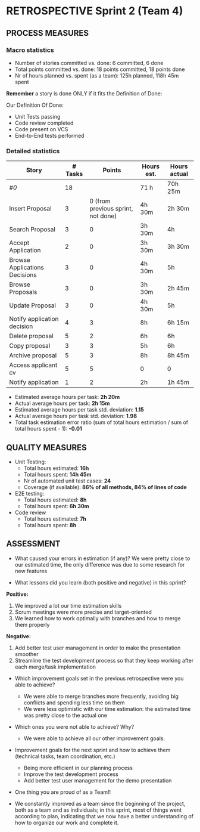 RETROSPECTIVE Sprint 2 (Team 4)
=====================================

## PROCESS MEASURES 

### Macro statistics

- Number of stories committed vs. done: 6 committed, 6 done
- Total points committed vs. done: 18 points committed, 18 points done
- Nr of hours planned vs. spent (as a team): 125h planned, 118h 45m spent

**Remember** a story is done ONLY if it fits the Definition of Done:
 
Our Definition Of Done:
- Unit Tests passing
- Code review completed
- Code present on VCS
- End-to-End tests performed

### Detailed statistics

| Story                        | # Tasks | Points                             | Hours est. | Hours actual |
|------------------------------|---------|------------------------------------|------------|--------------|
| _#0_                         | 18      |                                    | 71 h       | 70h 25m      |
| Insert Proposal              | 3       | 0 (from previous sprint, not done) | 4h 30m     | 2h 30m       |
| Search Proposal              | 3       | 0                                  | 3h 30m     | 4h           |
| Accept Application           | 2       | 0                                  | 3h 30m     | 3h 30m       |
| Browse Applications Decisions | 3       | 0                                  | 4h 30m     | 5h           |
| Browse Proposals             | 3       | 0                                  | 3h 30m     | 2h 45m       |
| Update Proposal              | 3       | 0                                  | 4h 30m     | 5h           |
| Notify application decision  | 4       | 3                                  | 8h         | 6h 15m       |
| Delete proposal              | 5       | 2                                  | 6h         | 6h           |
| Copy proposal                | 3       | 3                                  | 5h         | 6h           |
| Archive proposal             | 5       | 3                                  | 8h         | 8h 45m       |
| Access applicant cv          | 5       | 5                                  | 0          | 0            |
| Notify application   | 1       | 2                                  | 2h         | 1h 45m       |




 
- Estimated average hours per task: **2h 20m**
- Actual average hours per task: **2h 15m**
- Estimated average hours per task std. deviation: **1.15**
- Actual average hours per task std. deviation: **1.98**
- Total task estimation error ratio (sum of total hours estimation / sum of total hours spent - 1): **-0.01**

  
## QUALITY MEASURES 

- Unit Testing:
  - Total hours estimated: **16h**
  - Total hours spent: **14h 45m**
  - Nr of automated unit test cases: **24**
  - Coverage (if available): **86% of all methods, 84% of lines of code**
- E2E testing:
  - Total hours estimated: **8h**
  - Total hours spent: **6h 30m**
- Code review 
  - Total hours estimated: **7h**
  - Total hours spent: **8h**
  

## ASSESSMENT

- What caused your errors in estimation (if any)?
We were pretty close to our estimated time, the only difference was due to some research for new features

- What lessons did you learn (both positive and negative) in this sprint?

**Positive:**
1) We improved a lot our time estimation skills
2) Scrum meetings were more precise and target-oriented
3) We learned how to work optimally with branches and how to merge them properly

**Negative:**
1) Add better test user management in order to make the presentation smoother
2) Streamline the test development process so that they keep working after each merge/task implementation

- Which improvement goals set in the previous retrospective were you able to achieve?
  - We were able to merge branches more frequently, avoiding big conflicts and spending less time on them
  - We were less optimistic with our time estimation: the estimated time was pretty close to the actual one

- Which ones you were not able to achieve? Why?
  - We were able to achieve all our other improvement goals.

- Improvement goals for the next sprint and how to achieve them (technical tasks, team coordination, etc.)
  - Being more efficient in our planning process
  - Improve the test development process
  - Add better test user management for the demo presentation

- One thing you are proud of as a Team!!
- We constantly improved as a team since the beginning of the project, both as a team and as individuals; in this sprint, most of things went according to plan, indicating that we now have a better understanding of how to organize our work and complete it.  